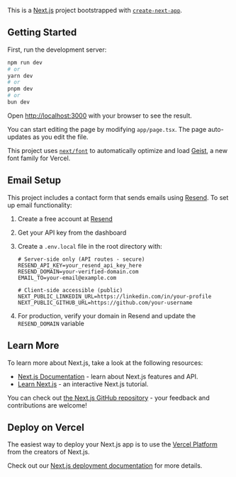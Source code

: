 This is a [Next.js](https://nextjs.org) project bootstrapped with [`create-next-app`](https://nextjs.org/docs/app/api-reference/cli/create-next-app).

## Getting Started

First, run the development server:

```bash
npm run dev
# or
yarn dev
# or
pnpm dev
# or
bun dev
```

Open [http://localhost:3000](http://localhost:3000) with your browser to see the result.

You can start editing the page by modifying `app/page.tsx`. The page auto-updates as you edit the file.

This project uses [`next/font`](https://nextjs.org/docs/app/building-your-application/optimizing/fonts) to automatically optimize and load [Geist](https://vercel.com/font), a new font family for Vercel.

## Email Setup

This project includes a contact form that sends emails using [Resend](https://resend.com). To set up email functionality:

1. Create a free account at [Resend](https://resend.com)
2. Get your API key from the dashboard
3. Create a `.env.local` file in the root directory with:

   ```
   # Server-side only (API routes - secure)
   RESEND_API_KEY=your_resend_api_key_here
   RESEND_DOMAIN=your-verified-domain.com
   EMAIL_TO=your-email@example.com

   # Client-side accessible (public)
   NEXT_PUBLIC_LINKEDIN_URL=https://linkedin.com/in/your-profile
   NEXT_PUBLIC_GITHUB_URL=https://github.com/your-username
   ```

4. For production, verify your domain in Resend and update the `RESEND_DOMAIN` variable

## Learn More

To learn more about Next.js, take a look at the following resources:

- [Next.js Documentation](https://nextjs.org/docs) - learn about Next.js features and API.
- [Learn Next.js](https://nextjs.org/learn) - an interactive Next.js tutorial.

You can check out [the Next.js GitHub repository](https://github.com/vercel/next.js) - your feedback and contributions are welcome!

## Deploy on Vercel

The easiest way to deploy your Next.js app is to use the [Vercel Platform](https://vercel.com/new?utm_medium=default-template&filter=next.js&utm_source=create-next-app&utm_campaign=create-next-app-readme) from the creators of Next.js.

Check out our [Next.js deployment documentation](https://nextjs.org/docs/app/building-your-application/deploying) for more details.
